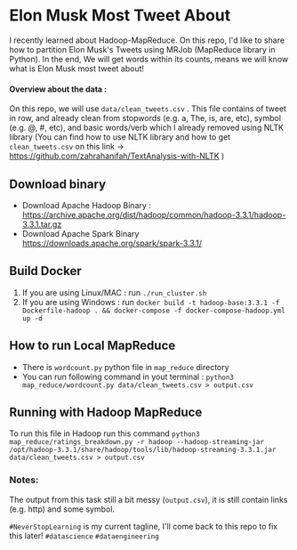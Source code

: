 # Elon Musk Most Tweet About
I recently learned about Hadoop-MapReduce. 
On this repo, I'd like to share how to partition Elon Musk's Tweets using MRJob (MapReduce library in Python). In the end, We will get words within its counts, means we will know what is Elon Musk most tweet about!

#### Overview about the data : 
On this repo, we will use `data/clean_tweets.csv` . 
This file contains of tweet in row, and already clean from stopwords (e.g. a, The, is, are, etc), symbol (e.g. @, #, etc), and basic words/verb which I already removed using NLTK library (You can find how to use NLTK library and how to get `clean_tweets.csv` on this link -> https://github.com/zahrahanifah/TextAnalysis-with-NLTK )

## Download binary
- Download Apache Hadoop Binary : https://archive.apache.org/dist/hadoop/common/hadoop-3.3.1/hadoop-3.3.1.tar.gz
- Download Apache Spark Binary https://downloads.apache.org/spark/spark-3.3.1/

## Build Docker
1. If you are using Linux/MAC : run `./run_cluster.sh`
2. If you are using Windows : run `docker build -t hadoop-base:3.3.1 -f Dockerfile-hadoop . && docker-compose -f docker-compose-hadoop.yml up -d`

## How to run Local MapReduce
- There is `wordcount.py` python file in `map_reduce` directory
- You can run following command in yout terminal : `python3 map_reduce/wordcount.py data/clean_tweets.csv > output.csv`

## Running with Hadoop MapReduce
To run this file in Hadoop run this command `python3 map_reduce/ratings_breakdown.py -r hadoop --hadoop-streaming-jar /opt/hadoop-3.3.1/share/hadoop/tools/lib/hadoop-streaming-3.3.1.jar data/clean_tweets.csv > output.csv`

### Notes:
The output from this task still a bit messy (`output.csv`), it is still contain links (e.g. http) and some symbol. 


`#NeverStopLearning` is my current tagline, I'll come back to this repo to fix this later! `#datascience` `#dataengineering`

